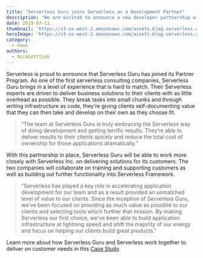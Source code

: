 ```yaml
---
title: "Serverless Guru joins Serverless as a Development Partner"
description: "We are excited to announce a new developer partnership with Serverless Guru."
date: 2019-07-11
thumbnail: 'https://s3-us-west-2.amazonaws.com/assets.blog.serverless.com/serverless-guru-partner-announcement/serverless-guru-partner-thumb.png'
heroImage: 'https://s3-us-west-2.amazonaws.com/assets.blog.serverless.com/serverless-guru-partner-announcement/serverless-guru-partner-header.png'
category:
  - news
authors: 
  - NickGottlieb
---
```


Serverless is proud to announce that Serverless Guru has joined its Partner Program. As one of the first serverless consulting companies, Serverless Guru brings in a level of experience that is hard to match. Their Serverless experts are driven to deliver business solutions to their clients with as little overhead as possible. They break tasks into small chunks and through writing infrastructure as code, they’re giving clients self-documenting value that they can then take and develop on their own as they choose fit.

>“The team at Serverless Guru is truly embracing the Serverless way of doing development and getting terrific results. They’re able to deliver results to their clients quickly and reduce the total cost of ownership for those applications dramatically.”

With this partnership in place, Serverless Guru will be able to work more closely with Serverless Inc. on delivering solutions for its customers. The two companies will collaborate on training and supporting customers as well as building out further functionality into Serverless Framework. 

>"Serverless has played a key role in accelerating application development for our team and as a result provided an unmatched level of value to our clients. Since the inception of Serverless Guru, we've been focused on providing as much value as possible to our clients and selecting tools which further that mission. By making Serverless our first choice, we've been able to build application infrastructure at lightning speed and shift the majority of our energy and focus on helping our clients build great products."

Learn more about how Serverless Guru and Serverless work together to deliver on customer needs in this [Case Study](https://serverless.com/blog/buildcenter-serverless-development-cycle/).
